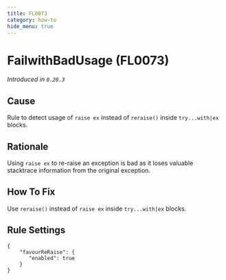 ```yaml
---
title: FL0073
category: how-to
hide_menu: true
---
```


# FailwithBadUsage (FL0073)

*Introduced in `0.20.3`*

## Cause

Rule to detect usage of `raise ex` instead of `reraise()` inside `try...with|ex` blocks.

## Rationale

Using `raise ex` to re-raise an exception is bad as it loses valuable stacktrace information from the original exception.

## How To Fix

Use `reraise()` instead of `raise ex` inside `try...with|ex` blocks.

## Rule Settings

    {
        "favourReRaise": {
           "enabled": true
        }
    }

